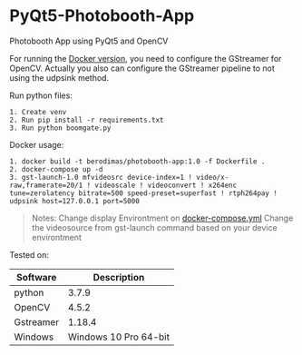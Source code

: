 # PyQt5-Photobooth-App

Photobooth App using PyQt5 and OpenCV

For running the [Docker version](https://github.com/berodimas/pyqt5-photobooth-app/tree/feature/docker-version), you need to configure the GStreamer for OpenCV. Actually you also can configure the GStreamer pipeline to not using the udpsink method.

Run python files:
```
1. Create venv
2. Run pip install -r requirements.txt
3. Run python boomgate.py
```

Docker usage:
```
1. docker build -t berodimas/photobooth-app:1.0 -f Dockerfile .
2. docker-compose up -d
3. gst-launch-1.0 mfvideosrc device-index=1 ! video/x-raw,framerate=20/1 ! videoscale ! videoconvert ! x264enc tune=zerolatency bitrate=500 speed-preset=superfast ! rtph264pay ! udpsink host=127.0.0.1 port=5000
```
> Notes: Change display Environtment on [docker-compose.yml](https://github.com/berodimas/pyqt5-photobooth-app/blob/feature/docker-version/docker-compose.yml) 
> Change the videosource from gst-launch command based on your device environtment

Tested on:

| Software | Description |
| --- | --- |
| python | 3.7.9 |
| OpenCV | 4.5.2 |
| Gstreamer | 1.18.4 |
| Windows | Windows 10 Pro 64-bit |

